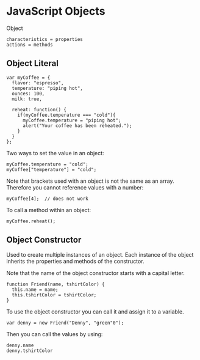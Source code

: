 # JavaScript Objects
Object

    characteristics = properties
    actions = methods

## Object Literal

```
var myCoffee = {
  flavor: "espresso",
  temperature: "piping hot",
  ounces: 100,
  milk: true,
  
  reheat: function() {
    if(myCoffee.temperature === "cold"){
      myCoffee.temperature = "piping hot";
      alert("Your coffee has been reheated.");
    }
  }
};
```

Two ways to set the value in an object:
```
myCoffee.temperature = "cold";
myCoffee["temperature"] = "cold";
```
Note that brackets used with an object is not the same as an array. Therefore you cannot reference values with a number:
```
myCoffee[4];  // does not work
```
To call a method within an object:
```
myCoffee.reheat();
```

## Object Constructor
Used to create multiple instances of an object. Each instance of the object inherits the properties and methods of the constructor.

Note that the name of the object constructor starts with a capital letter.
```
function Friend(name, tshirtColor) {
  this.name = name;
  this.tshirtColor = tshirtColor;
}
```
To use the object constructor you can call it and assign it to a variable.
```
var denny = new Friend("Denny", "green"0");
```
Then you can call the values by using:
```
denny.name
denny.tshirtColor
```
